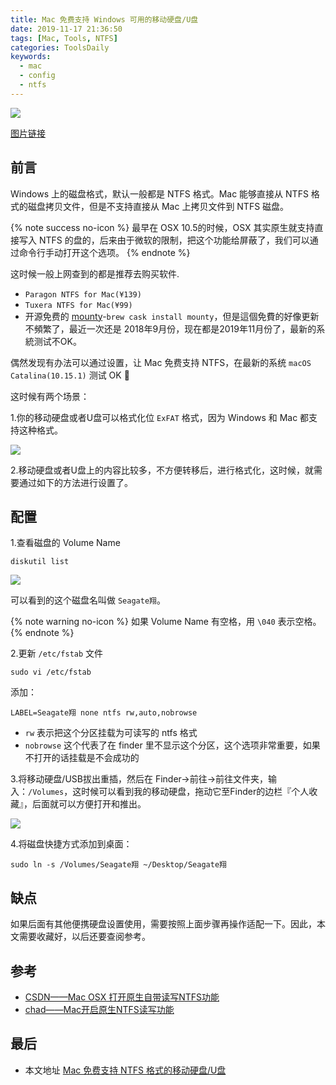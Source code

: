 ```yaml
---
title: Mac 免费支持 Windows 可用的移动硬盘/U盘
date: 2019-11-17 21:36:50
tags: [Mac, Tools, NTFS]
categories: ToolsDaily
keywords:
  - mac
  - config
  - ntfs
---
```


![](https://gitee.com/michael_xiang/images/raw/master/dj-4595492_640.jpg)

[图片链接](https://pixabay.com/photos/dj-music-turntable-jockey-volume-4595492/)

## 前言

Windows 上的磁盘格式，默认一般都是 NTFS 格式。Mac 能够直接从 NTFS 格式的磁盘拷贝文件，但是不支持直接从 Mac 上拷贝文件到 NTFS 磁盘。

<!-- more -->

{% note success no-icon %}
最早在 OSX 10.5的时候，OSX 其实原生就支持直接写入 NTFS 的盘的，后来由于微软的限制，把这个功能给屏蔽了，我们可以通过命令行手动打开这个选项。
{% endnote %}

这时候一般上网查到的都是推荐去购买软件.
- `Paragon NTFS for Mac(¥139)`
- `Tuxera NTFS for Mac(¥99)`
- 开源免费的 [mounty](https://mounty.app/)-`brew cask install mounty`，但是這個免費的好像更新不頻繁了，最近一次还是 2018年9月份，现在都是2019年11月份了，最新的系統测试不OK。

偶然发现有办法可以通过设置，让 Mac 免费支持 NTFS，在最新的系统 `macOS Catalina(10.15.1)`  测试 OK 🤡 

这时候有两个场景：

1.你的移动硬盘或者U盘可以格式化位 `ExFAT` 格式，因为 Windows 和 Mac 都支持这种格式。

![](https://gitee.com/michael_xiang/images/raw/master/0VXNij.png)

2.移动硬盘或者U盘上的内容比较多，不方便转移后，进行格式化，这时候，就需要通过如下的方法进行设置了。

## 配置

1.查看磁盘的 Volume Name

```
diskutil list
```

![](https://gitee.com/michael_xiang/images/raw/master/xEKXmB.png)

可以看到的这个磁盘名叫做 `Seagate翔`。

{% note warning no-icon %}
如果 Volume Name 有空格，用 `\040` 表示空格。
{% endnote %}

2.更新 `/etc/fstab` 文件

```
sudo vi /etc/fstab
```

添加：

```
LABEL=Seagate翔 none ntfs rw,auto,nobrowse
```

- `rw` 表示把这个分区挂载为可读写的 ntfs 格式
- `nobrowse` 这个代表了在 finder 里不显示这个分区，这个选项非常重要，如果不打开的话挂载是不会成功的

3.将移动硬盘/USB拔出重插，然后在 Finder->前往->前往文件夹，输入：`/Volumes`，这时候可以看到我的移动硬盘，拖动它至Finder的边栏『个人收藏』，后面就可以方便打开和推出。

![](https://gitee.com/michael_xiang/images/raw/master/rXEzLY.png)

4.将磁盘快捷方式添加到桌面：

```shell
sudo ln -s /Volumes/Seagate翔 ~/Desktop/Seagate翔
```

## 缺点

如果后面有其他便携硬盘设置使用，需要按照上面步骤再操作适配一下。因此，本文需要收藏好，以后还要查阅参考。

## 参考

- [CSDN——Mac OSX 打开原生自带读写NTFS功能](https://blog.csdn.net/linhai1028/article/details/79418924)
- [chad——Mac开启原生NTFS读写功能](https://chad-it.github.io/2018/06/25/Mac%E5%BC%80%E5%90%AF%E5%8E%9F%E7%94%9FNTFS%E8%AF%BB%E5%86%99%E5%8A%9F%E8%83%BD/)

## 最后

- 本文地址 [Mac 免费支持 NTFS 格式的移动硬盘/U盘](https://michael728.github.io/2019/11/14/tools-mac-support-ntfs/)